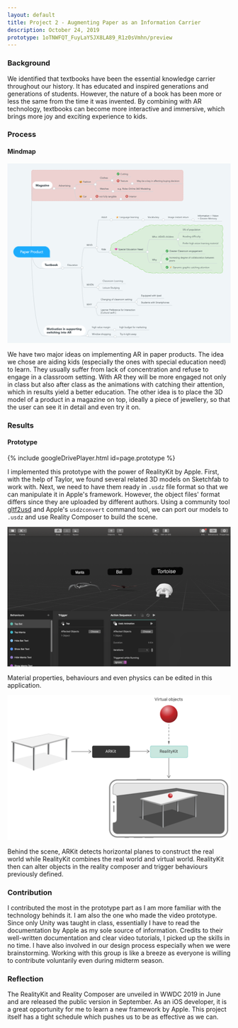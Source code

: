 ```yaml
---
layout: default
title: Project 2 - Augmenting Paper as an Information Carrier
description: October 24, 2019
prototype: 1oTNWFQT_FuyLaY5JX8LA89_R1z0sVmhn/preview
---
```


### Background

We identified that textbooks have been the essential knowledge carrier throughout our history. It has educated and inspired generations and generations of students. However, the nature of a book has been more or less the same from the time it was invented. By combining with AR technology, textbooks can become more interactive and immersive, which brings more joy and exciting experience to kids.



### Process

#### Mindmap

![mindmap](./assets/images/project-2/mindmap.png)

We have two major ideas on implementing AR in paper products. The idea we chose are aiding kids (especially the ones with special education need) to learn. They usually suffer from lack of concentration and refuse to engage in a classroom setting. With AR they will be more engaged not only in class but also after class as the animations with catching their attention, which in results yield a better education. The other idea is to place the 3D model of a product in a magazine on top, ideally a piece of jewellery, so that the user can see it in detail and even try it on.



### Results

#### Prototype

{% include googleDrivePlayer.html id=page.prototype %}

I implemented this prototype with the power of RealityKit by Apple. First, with the help of Taylor, we found several related 3D models on Sketchfab to work with. Next, we need to have them ready in `.usdz` file format so that we can manipulate it in Apple's framework. However, the object files' format differs since they are uploaded by different authors. Using a community tool [gltf2usd](https://github.com/kcoley/gltf2usd) and Apple's `usdzconvert` command tool, we can port our models to `.usdz` and use Reality Composer to build the scene.

![reality composer](./assets/images/project-2/reality_composer.png)

Material properties, behaviours and even physics can be edited in this application.

![reality kit](./assets/images/project-2/reality_kit.png)

Behind the scene, ARKit detects horizontal planes to construct the real world while RealityKit combines the real world and virtual world. RealityKit then can alter objects in the reality composer and trigger behaviours previously defined.



### Contribution

I contributed the most in the prototype part as I am more familiar with the technology behinds it. I am also the one who made the video prototype. Since only Unity was taught in class, essentially I have to read the documentation by Apple as my sole source of information. Credits to their well-written documentation and clear video tutorials, I picked up the skills in no time. I have also involved in our design process especially when we were brainstorming. Working with this group is like a breeze as everyone is willing to contribute voluntarily even during midterm season.



### Reflection

The RealityKit and Reality Composer are unveiled in WWDC 2019 in June and are released the public version in September. As an iOS developer, it is a great opportunity for me to learn a new framework by Apple. This project itself has a tight schedule which pushes us to be as effective as we can.